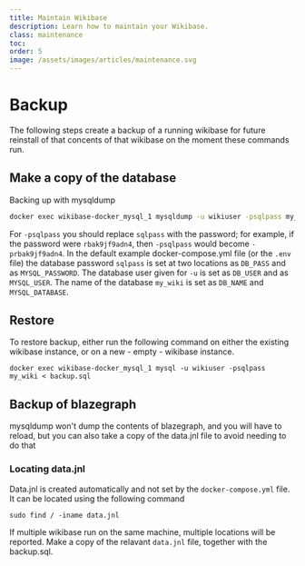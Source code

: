 ```yaml
---
title: Maintain Wikibase
description: Learn how to maintain your Wikibase.
class: maintenance
toc:
order: 5
image: /assets/images/articles/maintenance.svg
---
```


# Backup
The following steps create a backup of a running wikibase for future reinstall of that concents of that wikibase on the moment these commands run.

## Make a copy of the database
Backing up with mysqldump
```bash
docker exec wikibase-docker_mysql_1 mysqldump -u wikiuser -psqlpass my_wiki > backup.sql
```

For ```-psqlpass``` you should replace ```sqlpass``` with the password; for example, if the password were ```rbak9jf9adn4```, then ```-psqlpass``` would become ```-prbak9jf9adn4```. In the default example docker-compose.yml file (or the ```.env``` file) the database password ```sqlpass``` is set at two locations as ```DB_PASS``` and as ```MYSQL_PASSWORD```. The database user given for ```-u``` is set as ```DB_USER``` and as ```MYSQL_USER```. The name of the database ```my_wiki``` is set as ```DB_NAME``` and ```MYSQL_DATABASE```.

## Restore
To restore backup, either run the following command on either the existing wikibase instance, or on a new - empty - wikibase instance.

```
docker exec wikibase-docker_mysql_1 mysql -u wikiuser -psqlpass my_wiki < backup.sql
```

## Backup of blazegraph
mysqldump won't dump the contents of blazegraph, and you will have to reload, but you can also take a copy of the data.jnl file to avoid needing to do that

### Locating data.jnl
Data.jnl is created automatically and not set by the ```docker-compose.yml``` file. It can be located using the following command

```
sudo find / -iname data.jnl
```
If multiple wikibase run on the same machine, multiple locations will be reported. 
Make a copy of the relavant ```data.jnl``` file, together with the backup.sql.





